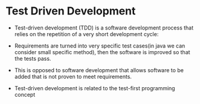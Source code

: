 # Test Driven Development

- Test-driven development (TDD) is a software development process that relies on the repetition of a very short development cycle: 

- Requirements are turned into very specific test cases(in java we can consider small specific method), then the software is improved so that the tests pass. 

- This is opposed to software development that allows software to be added that is not proven to meet requirements.

- Test-driven development is related to the test-first programming concept
